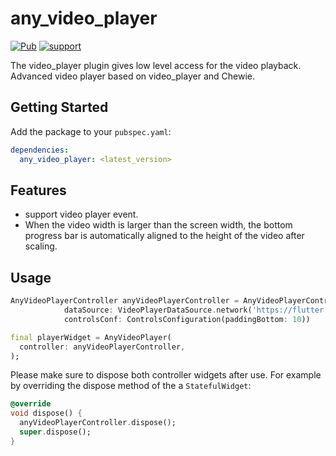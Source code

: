 # any_video_player
[![Pub](https://img.shields.io/pub/v/any_video_player.svg?style=flat-square)](https://pub.dev/packages/any_video_player)
[![support](https://img.shields.io/badge/platform-android%20|%20ios%20-blue.svg)](https://pub.dev/packages/any_video_player)

The video_player plugin gives low level access for the video playback. Advanced video player based on video_player and Chewie.


## Getting Started

Add the package to your `pubspec.yaml`:

```yaml
dependencies:
  any_video_player: <latest_version>
```
## Features

* support video player event.
* When the video width is larger than the screen width, the bottom progress bar is automatically aligned to the height of the video after scaling.

## Usage

```dart
AnyVideoPlayerController anyVideoPlayerController = AnyVideoPlayerController(
            dataSource: VideoPlayerDataSource.network('https://flutter.github.io/assets-for-api-docs/assets/videos/butterfly.mp4'),
            controlsConf: ControlsConfiguration(paddingBottom: 10))

final playerWidget = AnyVideoPlayer(
  controller: anyVideoPlayerController,
);
```

Please make sure to dispose both controller widgets after use. For example by overriding the dispose method of the a `StatefulWidget`:
```dart
@override
void dispose() {
  anyVideoPlayerController.dispose();
  super.dispose();
}
```
